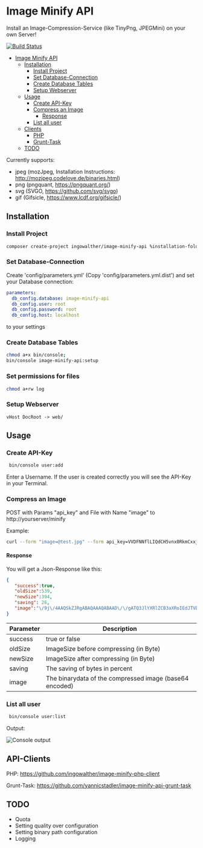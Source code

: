 # Image Minify API

Install an Image-Compression-Service (like TinyPng, JPEGMini) on your own Server!

[![Build Status](https://travis-ci.org/ingowalther/image-minify-api.svg?branch=master)](https://travis-ci.org/ingowalther/image-minify-api)

- [Image Minify API](#)
	- [Installation](#installation)
		- [Install Project](#install-project)
		- [Set Database-Connection](#set-database-connection)
		- [Create Database Tables](#create-database-tables)
		- [Setup Webserver](#setup-webserver)
	- [Usage](#usage)
		- [Create API-Key](#create-api-key)
	    - [Compress an Image](#compress-an-image)
		    - [Response](#response)
		- [List all user](#list-all-user)    
    - [Clients](#api-clients)
    	- [PHP](#api-clients)
    	- [Grunt-Task](#api-clients)
    - [TODO](#todo)	

Currently supports:
 - jpeg (mozJpeg, Installation Instructions: http://mozjpeg.codelove.de/binaries.html)
 - png (pngquant, https://pngquant.org/)
 - svg (SVGO, https://github.com/svg/svgo)
 - gif (Gifsicle, https://www.lcdf.org/gifsicle/)

## Installation
### Install Project
```sh
composer create-project ingowalther/image-minify-api %installation-folder-name%
```
### Set Database-Connection

Create  'config/parameters.yml' (Copy 'config/parameters.yml.dist') and set your Database connection:
```yaml
parameters:
  db_config.database: image-minify-api
  db_config.user: root
  db_config.password: root
  db_config.host: localhost
```
to your settings
### Create Database Tables
```sh
chmod a+x bin/console;
bin/console image-minify-api:setup
```

### Set permissions for files
```sh
chmod a+rw log
```

### Setup Webserver
```
vHost DocRoot -> web/
```

## Usage

### Create API-Key
```sh
 bin/console user:add
```
Enter a Username.
If the user is created correctly you will see the API-Key in your Terminal.

### Compress an Image

POST with Params "api_key" and File with Name "image" to http://yourserver/minify

Example:
```sh
curl --form "image=@test.jpg" --form api_key=VVDFNNflLIQdCH5vnx0RkmCxxjhHIL6  http://localhost/minify > result.json
```

#### Response
You will get a Json-Response like this:
```json
{
   "success":true,
   "oldSize":539,
   "newSize":394,
   "saving": 26,
   "image":"\/9j\/4AAQSkZJRgABAQAAAQABAAD\/\/gATQ3JlYXRlZCB3aXRoIEdJTVD\/2wCEAAoKCgoKCgsMDAsPEA4QDxYUExMUFiIYGhgaGCIzICUgICUgMy03LCksNy1RQDg4QFFeT0pPXnFlZXGPiI+7u\/sBCgoKCgoKCwwMCw8QDhAPFhQTExQWIhgaGBoYIjMgJSAgJSAzLTcsKSw3LVFAODhAUV5PSk9ecWVlcY+Ij7u7+\/\/CABEIAAEAAQMBIgACEQEDEQH\/xAAUAAEAAAAAAAAAAAAAAAAAAAAH\/9oACAEBAAAAAGb\/xAAUAQEAAAAAAAAAAAAAAAAAAAAA\/9oACAECEAAAAH\/\/xAAUAQEAAAAAAAAAAAAAAAAAAAAA\/9oACAEDEAAAAH\/\/xAAUEAEAAAAAAAAAAAAAAAAAAAAA\/9oACAEBAAE\/AH\/\/xAAUEQEAAAAAAAAAAAAAAAAAAAAA\/9oACAECAQE\/AH\/\/xAAUEQEAAAAAAAAAAAAAAAAAAAAA\/9oACAEDAQE\/AH\/\/2Q=="
}
```
| Parameter  | Description |
| ------------- | ------------- |
| success | true or false  |
| oldSize  | ImageSize before compressing (in Byte)  |
| newSize  | ImageSize after compressing (in Byte)  |
| saving | The saving of bytes in percent |
| image  | The binarydata of the compressed image (base64 encoded)  |

### List all user
```sh
 bin/console user:list
```
Output:

![Console output](http://i.imgur.com/6SKcBcF.png)

## API-Clients

PHP: https://github.com/ingowalther/image-minify-php-client

Grunt-Task: https://github.com/yannicstadler/image-minify-api-grunt-task

## TODO
- Quota
- Setting quality over configuration
- Setting binary path configuration
- Logging
